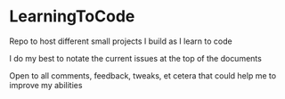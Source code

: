 # LearningToCode
Repo to host different small projects I build as I learn to code

I do my best to notate the current issues at the top of the documents

Open to all comments, feedback, tweaks, et cetera that could help me to improve my abilities
